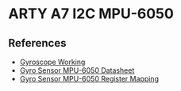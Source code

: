 # ARTY A7 I2C MPU-6050

## References

- [Gyroscope Working](https://lastminuteengineers.com/mpu6050-accel-gyro-arduino-tutorial/)
- [Gyro Sensor MPU-6050 Datasheet](https://invensense.tdk.com/wp-content/uploads/2015/02/MPU-6000-Datasheet1.pdf)
- [Gyro Sensor MPU-6050 Register Mapping](https://cdn.sparkfun.com/datasheets/Sensors/Accelerometers/RM-MPU-6000A.pdf)
